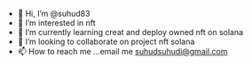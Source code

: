 - 👋 Hi, I’m @suhud83
- 👀 I’m interested in nft 
- 🌱 I’m currently learning creat and deploy owned nft on solana
- 💞️ I’m looking to collaborate on project nft solana
- 📫 How to reach me ...email me suhudsuhudi@gmail.com

<!---
suhud83/suhud83 is a ✨ special ✨ repository because its `README.md` (this file) appears on your GitHub profile.
You can click the Preview link to take a look at your changes.
--->
